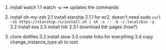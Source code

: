 1. install watch
1.1 watch -u  ==> updates the commands

2. install oh-my-zsh
2.1 install starship
2.1.1 for ec2, doesn't need sudo `curl -sS https://starship.rs/install.sh | sh -s -- -b ~/.local/bin -y`
2.2 install exa
2.3 install tidr
2.3.1 download tldr pages (how?)



3. clone dotfiles
3.2 install stow
3.3 create links for everything 
3.4 copy change_instance_type.sh to root


